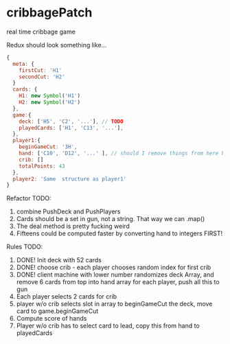 # cribbagePatch
real time cribbage game

Redux should look something like... 
```javascript
{
  meta: {
    firstCut: 'H1'
    secondCut: 'H2'
  }
  cards: {
    H1: new Symbol('H1')
    H2: new Symbol('H2')
  },
  game:{
    deck: ['H5', 'C2', '...'], // TODO
    playedCards: ['H1', 'C13', '...'],
  },
  player1:{
    beginGameCut: '3H',
    hand: ['C10', 'D12', '...' ], // should I remove things from here before the end of the round? 
    crib: []
    totalPoints: 43
  },
  player2: 'Same  structure as player1'
}
```
Refactor TODO:
1. combine PushDeck and PushPlayers
2. Cards should be a set in gun, not a string. That way we can .map() 
3. The deal method is pretty fucking weird 
4. Fifteens could be computed faster by converting hand to integers FIRST! 

Rules TODO:

1. DONE! Init deck with 52 cards
2. DONE! choose crib - each player chooses random index for first crib
3. DONE! client machine with lower number randomizes deck Array, and 
remove 6 cards from top into hand array for each player, push all this to gun
5. Each player selects 2 cards for crib
6. player w/o crib selects slot in array to beginGameCut the deck, move card to game.beginGameCut
7. Compute score of hands
8. Player w/o crib has to select card to lead, copy this from hand to playedCards

